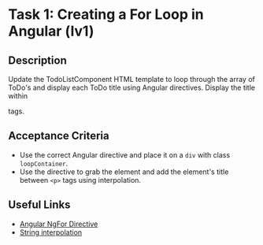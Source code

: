 # Task 1: Creating a For Loop in Angular (lv1)

## Description
Update the TodoListComponent HTML template to loop through the array of ToDo's and display each ToDo title using Angular directives. Display the title within <p> tags.

## Acceptance Criteria
- Use the correct Angular directive and place it on a `div` with class `loopContainer`.
- Use the directive to grab the element and add the element's title between `<p>` tags using interpolation.

## Useful Links
- [Angular NgFor Directive](https://angular.dev/essentials/conditionals-and-loops)
- [String interpolation](https://angular.dev/guide/templates/interpolation)
